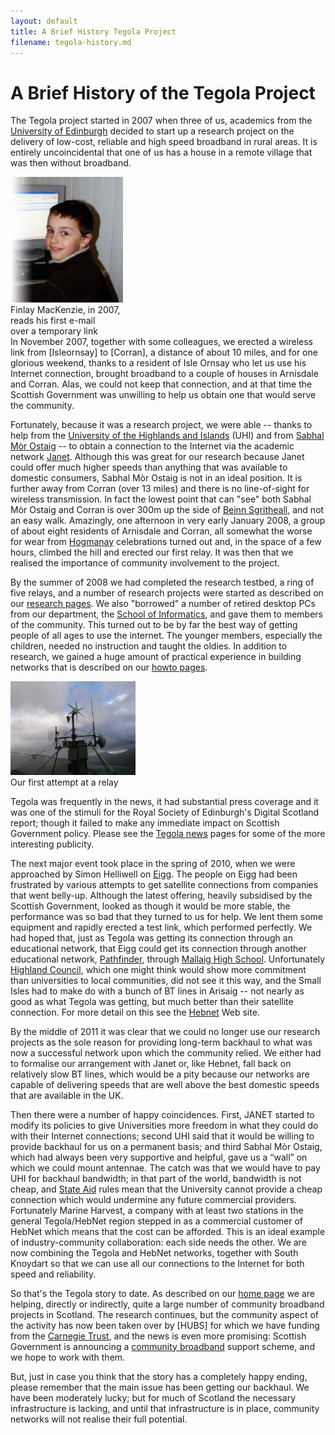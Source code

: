 ```yaml
---
layout: default
title: A Brief History Tegola Project
filename: tegola-history.md
---
```


A Brief History of the Tegola Project
=====================================

The Tegola project started in 2007 when three of us, academics from the
[University of Edinburgh] decided to start up a research project on the
delivery of low-cost, reliable and high speed broadband in rural areas.  It is
entirely uncoincidental that one of us has a
house in a remote village that was then without broadband.

<div class="image-float-right"> 
     <img src='/media/finlay.jpg' width="180" alt='Finlay Mackenzie' /><br/>
     Finlay MacKenzie, in 2007, </br>
     reads his first e-mail </br>
     over a  temporary link
  </div>
In November 2007, together with some colleagues, we erected a wireless
link from [Isleornsay] to [Corran], a distance of about 10 miles, and for
one glorious weekend, thanks to a resident of Isle Ornsay who let us
use his Internet connection, brought broadband to a couple of houses
in Arnisdale and Corran.  Alas, we could not keep that connection, and
at that time the Scottish Government was unwilling to help us obtain
one that would serve the community.

Fortunately, because it was a research project, we were able -- thanks
to help from the [University of the Highlands and Islands] (UHI) and from 
[Sabhal Mòr Ostaig] -- to obtain a connection to the
Internet via the academic network [Janet].  Although this was great
for our research because Janet could offer much higher speeds than
anything that was available to domestic consumers, Sabhal Mòr Ostaig
is not in an ideal position.  It is further away from Corran (over 13
miles) and there is no line-of-sight for wireless transmission.  In
fact the lowest point that can "see" both Sabhal Mòr Ostaig and Corran
is over 300m up the side of [Beinn Sgritheall], and not an easy walk.
Amazingly, one afternoon in very early January 2008, a group of about eight
residents of Arnisdale and Corran, all somewhat the worse for wear
from [Hogmanay] celebrations turned out and, in the space of a few hours,
climbed the hill and erected our first relay.  It was then that we
realised the importance of community involvement to the project.

By the summer of 2008 we had completed the research testbed, a ring of
five relays, and a number of research projects were started as
described on our [research pages].  We also "borrowed" a number of
retired desktop PCs from our department, the [School of Informatics], and gave them to
members of the community.  This turned out to be by far the best way
of getting people of all ages to use the internet.  The younger
members, especially the children,  needed no instruction and taught the oldies.
In addition to research, we gained a huge amount of practical
experience in building networks that is described on our [howto pages].

<div class="image-float-right"> 
    <img src="/media/beinn-s-with-power.jpg" width="200" alt="Beinn-junkpile"/><br/>
    Our first attempt at a relay
</div>


Tegola was frequently in the
news, it had substantial press coverage and it was one of the stimuli
for the Royal Society of Edinburgh's Digital Scotland report;  though
it failed to make any immediate impact on Scottish Government
policy. Please see the [Tegola news] pages for some of the more
interesting publicity.


The next major event took place  in the spring of 2010, 
when we were approached by Simon
Helliwell on [Eigg]. The people on Eigg had been frustrated by various
attempts to get satellite connections from companies that went
belly-up.  Although the latest offering,  heavily
subsidised  by the Scottish Government, looked as though it would be more
stable, the performance was so bad that they turned to us for help. 
We lent them some equipment and rapidly erected a test link, which
performed perfectly. We had hoped that, just as Tegola was
getting its connection through an educational network, that Eigg could
get its connection through another educational network, [Pathfinder],
through [Mallaig High School].
Unfortunately [Highland Council], which one might think would show more
commitment than universities to local communities, did
not see it this way, and the Small Isles had to make do with a bunch of BT lines
in Arisaig -- not nearly as good as what Tegola was getting, but much
better than their satellite connection.  For more detail on this see
the [Hebnet] Web site.


By the middle of 2011 it was clear that we could  no longer use our
research
projects as the sole reason for providing long-term backhaul to what was now a
successful network upon which the community relied.  We either had to formalise our
arrangement with Janet or, like Hebnet, fall back on relatively slow
BT lines, which would be a pity because our networks are capable of
delivering speeds that are well above the best domestic speeds that
are available in the UK.

Then there were a number of happy coincidences. First, JANET started
to modify its policies to give Universities more freedom in what they
could do with their Internet connections; second UHI said that it
would be willing to provide backhaul for us on a permanent basis; and
third Sabhal Mòr Ostaig, which had always been very supportive and
helpful, gave us a “wall” on which we could mount antennae. The catch
was that we would have to pay UHI for backhaul bandwidth; in that part
of the world, bandwidth is not cheap, and [State Aid] rules mean that
the University cannot provide a cheap connection which would undermine
any future commercial providers. Fortunately Marine Harvest, a company
with at least two stations in the general Tegola/HebNet region stepped
in as a commercial customer of HebNet which means that the cost can be
afforded. This is an ideal example of industry-community
collaboration: each side needs the other. We are now combining the
Tegola and HebNet networks, together with South Knoydart so that we
can use all our connections to the Internet for both speed and
reliability.


So that's the Tegola story to date. As described on our [home page] we
are helping, directly or indirectly, quite a large number of community
broadband projects in Scotland. The research continues, but the
community aspect of the activity has now been taken over by [HUBS] for
which we have funding from the [Carnegie Trust], and the news is even
more promising:  Scottish Government is announcing a [community
broadband] support scheme, and we hope to work with them.

But, just in case you think that the story has a completely happy
ending, please remember that the main issue has been  getting our
backhaul.  We have been moderately lucky; but for much of Scotland the
necessary infrastructure is lacking, and until that infrastructure is in place,
community networks will not realise their full potential.


[Corran]:http://en.wikipedia.org/wiki/Corran,_Loch_Hourn
[Isleornsay]:http://en.wikipedia.org/wiki/Isleornsay
[Sabhal Mòr Ostaig]:http://www.smo.uhi.ac.uk/index_gd.html
[University of Edinburgh]:http://www.ed.ac.uk
[University of the Highlands and Islands]:http://www.uhi.ac.uk
[JANET]:https://www.ja.net/
[Beinn Sgritheall]:http://en.wikipedia.org/wiki/Beinn_Sgritheall
[Hogmanay]:http://en.wikipedia.org/wiki/Hogmanay
[Tegola news]:/tegola-news/index.html
[Eigg]:http://en.wikipedia.org/wiki/Eigg
[research pages]:/research/index.html
[Pathfinder]: http://www.pathfindernorth.co.uk/
[Highland Council]:http://www.highland.gov.uk/
[Hebnet]: http://www.hebnet.co.uk/
[Mallaig High School]: http://www.mallaighigh.highland.sch.uk/
[Marine Harvest]: http://www.marineharvest.com/
[Carnegie Trust]: http://www.carnegie-trust.org/
[home page]: /index.html
[community broadband]: http://www.bbc.co.uk/news/uk-scotland-19193901
[research pages]: /tegola-research/index.html
[School of Informatics]: http://www.ed.ac.uk/schools-departments/informatics/
[howto pages]: /howto/index.html
[State Aid]: http://www.stateaidscotland.gov.uk/state_aid
